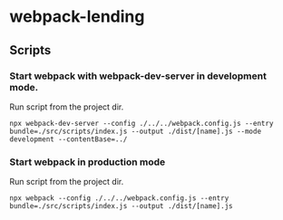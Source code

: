 # webpack-lending

## Scripts

### Start webpack with webpack-dev-server in development mode.
Run script from the project dir.
```
npx webpack-dev-server --config ./../../webpack.config.js --entry bundle=./src/scripts/index.js --output ./dist/[name].js --mode development --contentBase=../
```

### Start webpack in production mode
Run script from the project dir.
```
npx webpack --config ./../../webpack.config.js --entry bundle=./src/scripts/index.js --output ./dist/[name].js
```